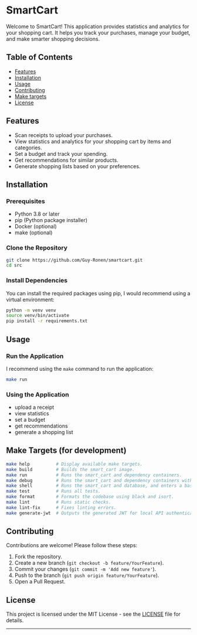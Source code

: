 # SmartCart

Welcome to SmartCart! This application provides statistics and analytics for your shopping cart. It helps you track your purchases, manage your budget, and make smarter shopping decisions.

## Table of Contents
- [Features](#features)
- [Installation](#installation)
- [Usage](#usage)
- [Contributing](#contributing)
- [Make targets](#make-targets)
- [License](#license)

## Features
- Scan receipts to upload your purchases.
- View statistics and analytics for your shopping cart by items and categories.
- Set a budget and track your spending.
- Get recommendations for similar products.
- Generate shopping lists based on your preferences.

## Installation

### Prerequisites
- Python 3.8 or later
- pip (Python package installer)
- Docker (optional)
- make (optional)

### Clone the Repository
```bash
git clone https://github.com/Guy-Ronen/smartcart.git
cd src
```

### Install Dependencies
You can install the required packages using pip, I would recommend using a virtual environment:
```bash
python -m venv venv
source venv/bin/activate
pip install -r requirements.txt
```

## Usage

### Run the Application
I recommend using the `make` command to run the application:

```bash
make run
```

### Using the Application
- upload a receipt
- view statistics
- set a budget
- get recommendations
- generate a shopping list

## Make Targets (for development)
```bash
make help          # Display available make targets.
make build         # Builds the smart_cart image.
make run           # Runs the smart_cart and dependency containers.
make debug         # Runs the smart_cart and dependency containers with a configuration that allows pdb breakpoints.
make shell         # Runs the smart_cart and database, and enters a bash prompt in the src directory.
make test          # Runs all tests.
make format        # Formats the codebase using black and isort.
make lint          # Runs static checks.
make lint-fix      # Fixes linting errors.
make generate-jwt  # Outputs the generated JWT for local API authentication
```


## Contributing
Contributions are welcome! Please follow these steps:

1. Fork the repository.
2. Create a new branch (`git checkout -b feature/YourFeature`).
3. Commit your changes (`git commit -m 'Add new feature'`).
4. Push to the branch (`git push origin feature/YourFeature`).
5. Open a Pull Request.

## License
This project is licensed under the MIT License - see the [LICENSE](LICENSE) file for details.

---
